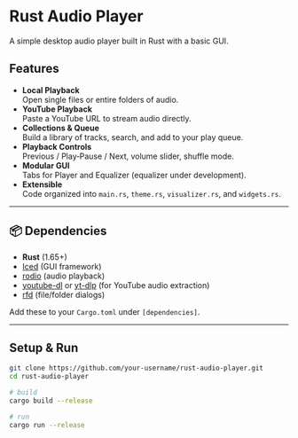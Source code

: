 # Rust Audio Player

A simple desktop audio player built in Rust with a basic GUI.

## Features

- **Local Playback**  
  Open single files or entire folders of audio.
- **YouTube Playback**  
  Paste a YouTube URL to stream audio directly.
- **Collections & Queue**  
  Build a library of tracks, search, and add to your play queue.
- **Playback Controls**  
  Previous / Play‑Pause / Next, volume slider, shuffle mode.
- **Modular GUI**  
  Tabs for Player and Equalizer (equalizer under development).
- **Extensible**  
  Code organized into `main.rs`, `theme.rs`, `visualizer.rs`, and `widgets.rs`.

---

## 📦 Dependencies

- **Rust** (1.65+)
- [Iced](https://github.com/iced-rs/iced) (GUI framework)
- [rodio](https://github.com/RustAudio/rodio) (audio playback)
- [youtube-dl](https://github.com/ytdl-org/youtube-dl) or [yt-dlp](https://github.com/yt-dlp/yt-dlp) (for YouTube audio extraction)
- [rfd](https://github.com/PolyMeilex/rfd) (file/folder dialogs)

Add these to your `Cargo.toml` under `[dependencies]`.

---


## Setup & Run

```bash
git clone https://github.com/your-username/rust-audio-player.git
cd rust-audio-player

# build
cargo build --release

# run
cargo run --release
